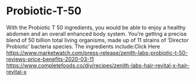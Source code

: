 # Probiotic-T-50
With the Probiotic T 50 ingredients, you would be able to enjoy a healthy abdomen and an overall enhanced body system. You’re getting a precise blend of 50 billion total living organisms, made up of 11 strains of ‘Director Probiotic’ bacteria species. The ingredients include:Click Here https://www.marketwatch.com/press-release/zenith-labs-probiotic-t-50-reviews-price-benefits-2020-03-11  https://www.completefoods.co/diy/recipes/zenith-labs-hair-revital-x-hair-revital-x
